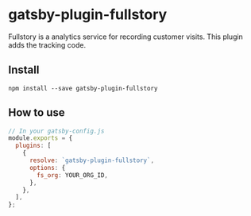 # gatsby-plugin-fullstory

Fullstory is a analytics service for recording customer visits. This plugin adds the tracking code.

## Install

`npm install --save gatsby-plugin-fullstory`

## How to use

```javascript
// In your gatsby-config.js
module.exports = {
  plugins: [
    {
      resolve: `gatsby-plugin-fullstory`,
      options: {
        fs_org: YOUR_ORG_ID,
      },
    },
  ],
};
```
